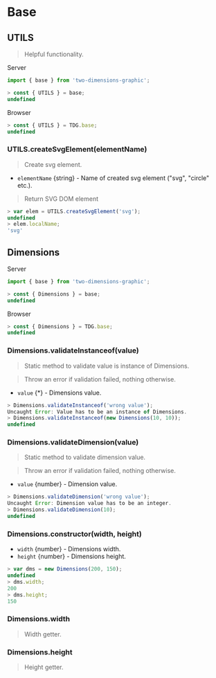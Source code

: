 # Base



## UTILS

> Helpful functionality.

Server
```javascript
import { base } from 'two-dimensions-graphic';

> const { UTILS } = base;
undefined
```

Browser
```javascript
> const { UTILS } = TDG.base;
undefined
```


### UTILS.createSvgElement(elementName)

> Create svg element.

- `elementName` {string} - Name of created svg element ("svg", "circle" etc.).

> Return SVG DOM element

```javascript
> var elem = UTILS.createSvgElement('svg');
undefined
> elem.localName;
'svg'
```



## Dimensions

Server
```javascript
import { base } from 'two-dimensions-graphic';

> const { Dimensions } = base;
undefined
```

Browser
```javascript
> const { Dimensions } = TDG.base;
undefined
```


### Dimensions.validateInstanceof(value)

> Static method to validate value is instance of Dimensions.

> Throw an error if validation failed, nothing otherwise.

- `value` {*} - Dimensions value.

```javascript
> Dimensions.validateInstanceof('wrong value');
Uncaught Error: Value has to be an instance of Dimensions.
> Dimensions.validateInstanceof(new Dimensions(10, 10));
undefined
```


### Dimensions.validateDimension(value)

> Static method to validate dimension value.

> Throw an error if validation failed, nothing otherwise.

- `value` {number} - Dimension value.

```javascript
> Dimensions.validateDimension('wrong value');
Uncaught Error: Dimension value has to be an integer.
> Dimensions.validateDimension(10);
undefined
```


### Dimensions.constructor(width, height)
- `width` {number} - Dimensions width.
- `height` {number} - Dimensions height.

```javascript
> var dms = new Dimensions(200, 150);
undefined
> dms.width;
200
> dms.height;
150
```


### Dimensions.width
> Width getter.


### Dimensions.height
> Height getter.
